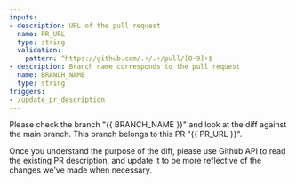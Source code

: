 ```yaml
---
inputs:
- description: URL of the pull request
  name: PR_URL
  type: string
  validation:
    pattern: ^https://github.com/.+/.+/pull/[0-9]+$
- description: Branch name corresponds to the pull request
  name: BRANCH_NAME
  type: string
triggers:
- /update_pr_description
---
```


Please check the branch "{{ BRANCH_NAME }}" and look at the diff against the main branch. This branch belongs to this PR "{{ PR_URL }}".

Once you understand the purpose of the diff, please use Github API to read the existing PR description, and update it to be more reflective of the changes we've made when necessary.

